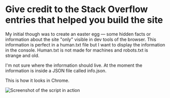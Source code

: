 # Give credit to the Stack Overflow entries that helped you build the site

My initial though was to create an easter egg — some hidden facts or information about the site "only" visible in dev tools of the browser. This information is perfect in a human.txt file but I want to display the information in the console. Human.txt is not made for machines and robots.txt is strange and old.

I'm not sure where the information should live. At the moment the information is inside a JSON file called info.json.

This is how it looks in Chrome.

![Screenshot of the script in action](https://github.com/Peacegrove/stackoverflow.console.js/blob/master/preview.png)
